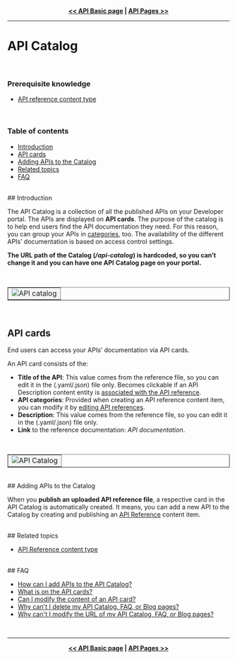 <!-- NAVIGATOR -->
<p align="center"><strong><a href="/admin/guides/api-documentation/api-basic-page"
alt="API Basic page" target="_self"><< API Basic page</a> |
<a href="/admin/guides/api-documentation/api-pages"
alt="API Pages" target="_self">API Pages >></a></strong></p>

---

# API Catalog

</br>

### Prerequisite knowledge

- [API reference content type](/admin/guides/api-documentation/api-reference)

</br>

### Table of contents

- [Introduction](#catalog-intro)
- [API cards](#api-cards)
- [Adding APIs to the Catalog](#add-to-catalog)
- [Related topics](#related-topics)
- [FAQ](#faq)

</br>
## <a id="catalog-intro"></a>Introduction
</br>

The API Catalog is a collection of all the published APIs on your Developer portal. The APIs are displayed on
**API cards**. The purpose of the catalog is to help end users find the API documentation they need. For this reason,
you can group your APIs in [categories](/admin/guides/categories-and-tags/categories-and-tags), too. The availability of
the different APIs’ documentation is based on access control settings.

**The URL path of the Catalog (_/api-catalog_) is hardcoded, so you can’t change it and you can have one API**
**Catalog page on your portal.**

<!-- IMAGE -->
</br>
<table align="center" border="1">
	<tbody>
		<tr>
			<td bgcolor="#f3f4f4" align="center"><img align="center" alt="API catalog"
            src="@guide_path/assets/6583_api_catalog.png" max-width="800" align="center"></td>
		</tr>
	</tbody>
</table>
</br>

## <a id="api-cards"></a>API cards

End users can access your APIs’ documentation via API cards.

An API card consists of the:

- **Title of the API**: This value comes from the reference file, so you can edit it in the (.yaml/.json) file only.
   Becomes clickable if an API Description content entity is [associated with the API reference](/admin/guides/api-documentation/api-reference).
- **API categories**: Provided when creating an API reference content item, you can modify it by
   [editing API references](/admin/guides/api-documentation/api-reference).
- **Description**: This value comes from the reference file, so you can edit it in the (.yaml/.json) file only.
- **Link** to the reference documentation: _API documentation_.

<!-- IMAGE -->
</br>
<table align="center" border="1">
	<tbody>
		<tr>
			<td bgcolor="#f3f4f4" align="center"><img align="center" alt="API Catalog"
            src="@guide_path/assets/6583_api_card.png" max-width="800" align="center"></td>
		</tr>
	</tbody>
</table>

</br>
 ## <a id="add-to-catalog"></a>Adding APIs to the Catalog
 </br>

When you **publish an uploaded API reference file**, a respective card in the API Catalog is automatically created.
It means, you can add a new API to the Catalog by creating and publishing an [API Reference](/admin/guides/api-documentation/api-reference) content item.

</br>
## <a id="related-topics"></a>Related topics

- [API Reference content type](/admin/guides/api-documentation/api-reference)

</br>
## <a id="faq"></a>FAQ

- [How can I add APIs to the API Catalog?](/admin/guides/faq/faq#faq-add-api-to-catalog)
- [What is on the API cards?](/admin/guides/faq/faq#faq-api-card-what)
- [Can I modify the content of an API card?](/admin/guides/faq/faq#faq-modify-api-card)
- [Why can't I delete my API Catalog, FAQ, or Blog pages?](/admin/guides/faq/faq#faq-delete-catalog-faq-blog)
- [Why can't I modify the URL of my API Catalog, FAQ, or Blog pages?](/admin/guides/faq/faq#faq-urls-catalog-faq-blog)

</br>

---

<!-- NAVIGATOR -->
<p align="center"><strong><a href="/admin/guides/api-documentation/api-basic-page"
alt="API Basic page" target="_self"><< API Basic page</a> |
<a href="/admin/guides/api-documentation/api-pages"
alt="API Pages" target="_self">API Pages >></a></strong></p>
